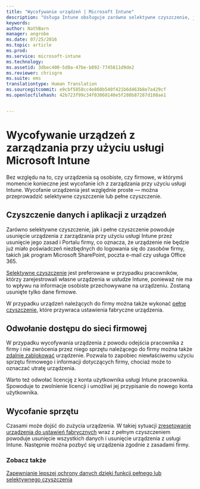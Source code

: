 ```yaml
---
title: "Wycofywanie urządzeń | Microsoft Intune"
description: "Usługa Intune obsługuje zarówno selektywne czyszczenie, jak i pełne czyszczenie na potrzeby usunięcia urządzenia z zarządzania w usłudze Intune przez usunięcie jego zasad i Portalu firmy."
keywords: 
author: NathBarn
manager: angrobe
ms.date: 07/25/2016
ms.topic: article
ms.prod: 
ms.service: microsoft-intune
ms.technology: 
ms.assetid: 3dbec400-5d8a-47be-b892-7745811d9de2
ms.reviewer: chrisgre
ms.suite: ems
translationtype: Human Translation
ms.sourcegitcommit: e9cbf5858cc4e860b540f421b6d463b8e7a429cf
ms.openlocfilehash: 42b723f99c34f03060140e5f280b87287d108ae1


---
```


# Wycofywanie urządzeń z zarządzania przy użyciu usługi Microsoft Intune

Bez względu na to, czy urządzenia są osobiste, czy firmowe, w którymś momencie konieczne jest wycofanie ich z zarządzania przy użyciu usługi Intune. Wycofanie urządzenia jest względnie proste — można przeprowadzić selektywne czyszczenie lub pełne czyszczenie.
## Czyszczenie danych i aplikacji z urządzeń
Zarówno selektywne czyszczenie, jak i pełne czyszczenie powoduje usunięcie urządzenia z zarządzania przy użyciu usługi Intune przez usunięcie jego zasad i Portalu firmy, co oznacza, że urządzenie nie będzie już miało poświadczeń niezbędnych do logowania się do zasobów firmy, takich jak program Microsoft SharePoint, poczta e-mail czy usługa Office 365.

[Selektywne czyszczenie](use-remote-wipe-to-help-protect-data-using-microsoft-intune.md#selective-wipe) jest preferowane w przypadku pracowników, którzy zarejestrowali własne urządzenia w usłudze Intune, ponieważ nie ma to wpływu na informacje osobiste przechowywane na urządzeniu. Zostaną usunięte tylko dane firmowe.

W przypadku urządzeń należących do firmy można także wykonać [pełne czyszczenie](use-remote-wipe-to-help-protect-data-using-microsoft-intune.md#full-wipe), które przywraca ustawienia fabryczne urządzenia.

## Odwołanie dostępu do sieci firmowej
W przypadku wycofywania urządzenia z powodu odejścia pracownika z firmy i nie zwrócenia przez niego sprzętu należącego do firmy można także [zdalnie zablokować](use-remote-lock-and-passcode-reset-in-microsoft-intune.md) urządzenie. Pozwala to zapobiec niewłaściwemu użyciu sprzętu firmowego i informacji dotyczących firmy, chociaż może to oznaczać utratę urządzenia.

Warto też odwołać licencję z konta użytkownika usługi Intune pracownika. Spowoduje to zwolnienie licencji i umożliwi jej przypisanie do nowego konta użytkownika.

## Wycofanie sprzętu
Czasami może dojść do zużycia urządzenia. W takiej sytuacji [zresetowanie urządzenia do ustawień fabrycznych](use-remote-wipe-to-help-protect-data-using-microsoft-intune.md) wraz z pełnym czyszczeniem powoduje usunięcie wszystkich danych i usunięcie urządzenia z usługi Intune. Następnie można pozbyć się urządzenia zgodnie z zasadami firmy.

### Zobacz także
[Zapewnianie lepszej ochrony danych dzięki funkcji pełnego lub selektywnego czyszczenia](use-remote-wipe-to-help-protect-data-using-microsoft-intune.md)



<!--HONumber=Jul16_HO4-->


